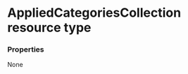 # AppliedCategoriesCollection resource type



### Properties
None
<!-- uuid: 36ac36c4-5826-487b-82d8-fc7d2429c5e7\n2015-10-09 15:14:07 UTC -->